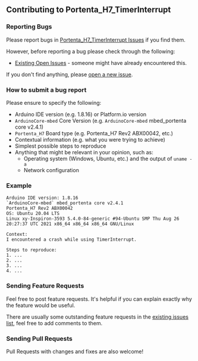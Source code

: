 ## Contributing to Portenta_H7_TimerInterrupt

### Reporting Bugs

Please report bugs in [Portenta_H7_TimerInterrupt Issues](https://github.com/khoih-prog/Portenta_H7_TimerInterrupt/issues) if you find them.

However, before reporting a bug please check through the following:

* [Existing Open Issues](https://github.com/khoih-prog/Portenta_H7_TimerInterrupt/issues) - someone might have already encountered this.

If you don't find anything, please [open a new issue](https://github.com/khoih-prog/Portenta_H7_TimerInterrupt/issues/new).

### How to submit a bug report

Please ensure to specify the following:

* Arduino IDE version (e.g. 1.8.16) or Platform.io version
* `ArduinoCore-mbed` Core Version (e.g. `ArduinoCore-mbed` mbed_portenta core v2.4.1)
* `Portenta_H7` Board type (e.g. Portenta_H7 Rev2 ABX00042, etc.)
* Contextual information (e.g. what you were trying to achieve)
* Simplest possible steps to reproduce
* Anything that might be relevant in your opinion, such as:
  * Operating system (Windows, Ubuntu, etc.) and the output of `uname -a`
  * Network configuration


### Example

```
Arduino IDE version: 1.8.16
`ArduinoCore-mbed` mbed_portenta core v2.4.1
Portenta_H7 Rev2 ABX00042
OS: Ubuntu 20.04 LTS
Linux xy-Inspiron-3593 5.4.0-84-generic #94-Ubuntu SMP Thu Aug 26 20:27:37 UTC 2021 x86_64 x86_64 x86_64 GNU/Linux

Context:
I encountered a crash while using TimerInterrupt.

Steps to reproduce:
1. ...
2. ...
3. ...
4. ...
```

### Sending Feature Requests

Feel free to post feature requests. It's helpful if you can explain exactly why the feature would be useful.

There are usually some outstanding feature requests in the [existing issues list](https://github.com/khoih-prog/Portenta_H7_TimerInterrupt/issues?q=is%3Aopen+is%3Aissue+label%3Aenhancement), feel free to add comments to them.

### Sending Pull Requests

Pull Requests with changes and fixes are also welcome!

